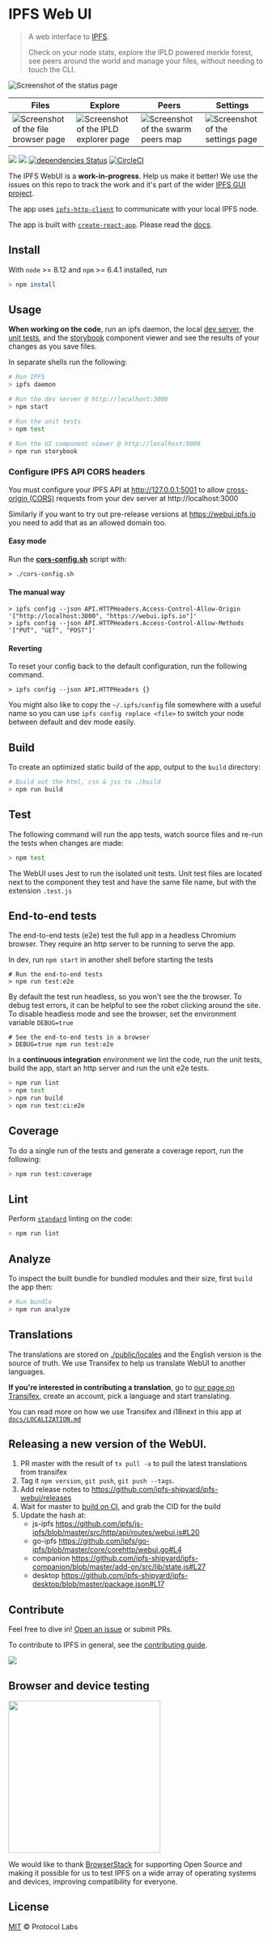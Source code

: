 # IPFS Web UI

> A web interface to [IPFS](https://ipfs.io).
>
> Check on your node stats, explore the IPLD powered merkle forest, see peers around the world and manage your files, without needing to touch the CLI.

![Screenshot of the status page](docs/screenshots/ipfs-webui-status.png)

| Files | Explore | Peers | Settings |
|-------|---------|-------|----------|
| ![Screenshot of the file browser page](docs/screenshots/ipfs-webui-files.png) | ![Screenshot of the IPLD explorer page](docs/screenshots/ipfs-webui-explore.png) | ![Screenshot of the swarm peers map](docs/screenshots/ipfs-webui-peers.png) | ![Screenshot of the settings page](docs/screenshots/ipfs-webui-settings.png) |


[![](https://img.shields.io/badge/made%20by-Protocol%20Labs-blue.svg)](https://protocol.ai/) [![](https://img.shields.io/badge/freenode-%23ipfs-blue.svg)](http://webchat.freenode.net/?channels=%23ipfs) [![dependencies Status](https://david-dm.org/ipfs-shipyard/ipfs-webui/revamp/status.svg)](https://david-dm.org/ipfs-shipyard/ipfs-webui/revamp) [![CircleCI](https://img.shields.io/circleci/project/github/ipfs-shipyard/ipfs-webui/master.svg)](https://circleci.com/gh/ipfs-shipyard/ipfs-webui)

The IPFS WebUI is a **work-in-progress**. Help us make it better! We use the issues on this repo to track the work and it's part of the wider [IPFS GUI project](https://github.com/ipfs/ipfs-gui).

The app uses [`ipfs-http-client`](https://github.com/ipfs/js-ipfs-http-client) to communicate with your local IPFS node.

The app is built with [`create-react-app`](https://github.com/facebook/create-react-app). Please read the [docs](https://github.com/facebook/create-react-app/blob/master/packages/react-scripts/template/README.md#table-of-contents).

## Install

With `node` >= 8.12 and `npm` >= 6.4.1 installed, run

```sh
> npm install
```

## Usage

**When working on the code**, run an ipfs daemon, the local [dev server](https://github.com/facebook/create-react-app/blob/master/packages/react-scripts/template/README.md#npm-start), the [unit tests](https://facebook.github.io/jest/), and the [storybook](https://storybook.js.org/) component viewer and see the results of your changes as you save files.

In separate shells run the following:

```sh
# Run IPFS
> ipfs daemon
```

```sh
# Run the dev server @ http://localhost:3000
> npm start
```

```sh
# Run the unit tests
> npm test
```

```sh
# Run the UI component viewer @ http://localhost:9009
> npm run storybook
```

### Configure IPFS API CORS headers

You must configure your IPFS API at http://127.0.0.1:5001  to allow [cross-origin (CORS)](https://developer.mozilla.org/en-US/docs/Web/HTTP/CORS) requests from your dev server at http://localhost:3000

Similarly if you want to try out pre-release versions at https://webui.ipfs.io you need to add that as an allowed domain too.

#### Easy mode

Run the **[cors-config.sh](./cors-config.sh)** script with:

```console
> ./cors-config.sh
```

#### The manual way

```console
> ipfs config --json API.HTTPHeaders.Access-Control-Allow-Origin '["http://localhost:3000", "https://webui.ipfs.io"]'
> ipfs config --json API.HTTPHeaders.Access-Control-Allow-Methods '["PUT", "GET", "POST"]'
```

#### Reverting

To reset your config back to the default configuration, run the following command.

```console
> ipfs config --json API.HTTPHeaders {}
```

You might also like to copy the `~/.ipfs/config` file somewhere with a useful name so you can use `ipfs config replace <file>` to switch your node between default and dev mode easily.

## Build

To create an optimized static build of the app, output to the `build` directory:

```sh
# Build out the html, css & jss to ./build
> npm run build
```

## Test

The following command will run the app tests, watch source files and re-run the tests when changes are made:

```sh
> npm test
```

The WebUI uses Jest to run the isolated unit tests. Unit test files are located next to the component they test and have the same file name, but with the extension `.test.js`

## End-to-end tests

The end-to-end tests (e2e) test the full app in a headless Chromium browser. They require an http server to be running to serve the app.

In dev, run `npm start` in another shell before starting the tests

```
# Run the end-to-end tests
> npm run test:e2e
```

By default the test run headless, so you won't see the the browser. To debug test errors, it can be helpful to see the robot clicking around the site. To disable headless mode and see the browser, set the environment variable `DEBUG=true`

```
# See the end-to-end tests in a browser
> DEBUG=true npm run test:e2e
```

In a **continuous integration** environment we lint the code, run the unit tests, build the app, start an http server and run the unit e2e tests.

```sh
> npm run lint
> npm test
> npm run build
> npm run test:ci:e2e
```

## Coverage

To do a single run of the tests and generate a coverage report, run the following:

```sh
> npm run test:coverage
```

## Lint

Perform [`standard`](https://standardjs.com/) linting on the code:

```sh
> npm run lint
```

## Analyze

To inspect the built bundle for bundled modules and their size, first `build` the app then:

```sh
# Run bundle
> npm run analyze
```

## Translations

The translations are stored on [./public/locales](./public/locales) and the English version is the source of truth. We use Transifex to help us translate WebUI to another languages.

**If you're interested in contributing a translation**, go to [our page on Transifex](https://www.transifex.com/ipfs/ipfs-webui/translate/), create an account, pick a language and start translating.

You can read more on how we use Transifex and i18next in this app at [`docs/LOCALIZATION.md`](docs/LOCALIZATION.md)

## Releasing a new version of the WebUI.

1. PR master with the result of `tx pull -a` to pull the latest translations from transifex
1. Tag it `npm version`, `git push`, `git push --tags`.
1. Add release notes to https://github.com/ipfs-shipyard/ipfs-webui/releases
1. Wait for master to [build on CI](https://circleci.com/gh/ipfs-shipyard/ipfs-webui), and grab the CID for the build
1. Update the hash at:
   - js-ipfs https://github.com/ipfs/js-ipfs/blob/master/src/http/api/routes/webui.js#L20
   - go-ipfs https://github.com/ipfs/go-ipfs/blob/master/core/corehttp/webui.go#L4
   - companion https://github.com/ipfs-shipyard/ipfs-companion/blob/master/add-on/src/lib/state.js#L27
   - desktop https://github.com/ipfs-shipyard/ipfs-desktop/blob/master/package.json#L17

## Contribute

Feel free to dive in! [Open an issue](https://github.com/ipfs-shipyard/ipfs-webui/issues/new) or submit PRs.

To contribute to IPFS in general, see the [contributing guide](https://github.com/ipfs/community/blob/master/CONTRIBUTING.md).

[![](https://cdn.rawgit.com/jbenet/contribute-ipfs-gif/master/img/contribute.gif)](https://github.com/ipfs/community/blob/master/CONTRIBUTING.md)

## Browser and device testing

[<img src="https://ipfs.io/ipfs/QmbKK6f1cuRfb63dTULVgCvnpGj6Q6T16XyqeC3AXDUH2F/browserstack-logo-600x315.png" width="300px" />](https://www.browserstack.com/)

We would like to thank [BrowserStack](https://www.browserstack.com/) for supporting Open Source and making it possible for us to test IPFS on a wide array of operating systems and devices, improving compatibility for everyone.

## License

[MIT](LICENSE) © Protocol Labs
